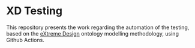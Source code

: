 # XD Testing

This repository presents the work regarding the automation of the testing, based on the [eXtreme Design](extremedesign.info) ontology modelling methodology, using Github Actions.
